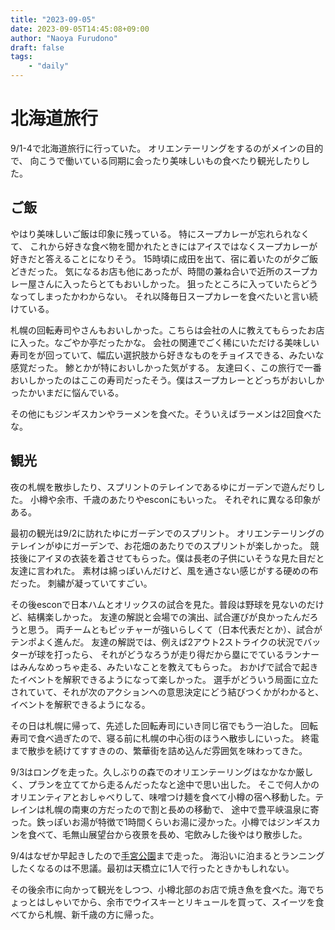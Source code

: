 ```yaml
---
title: "2023-09-05"
date: 2023-09-05T14:45:08+09:00
author: "Naoya Furudono"
draft: false
tags:
    - "daily"
---
```


# 北海道旅行

9/1-4で北海道旅行に行っていた。
オリエンテーリングをするのがメインの目的で、
向こうで働いている同期に会ったり美味しいもの食べたり観光したりした。

## ご飯

やはり美味しいご飯は印象に残っている。
特にスープカレーが忘れられなくて、
これから好きな食べ物を聞かれたときにはアイスではなくスープカレーが好きだと答えることになりそう。
15時頃に成田を出て、宿に着いたのが夕ご飯どきだった。
気になるお店も他にあったが、時間の兼ね合いで近所のスープカレー屋さんに入ったらとてもおいしかった。
狙ったところに入っていたらどうなってしまったかわからない。
それ以降毎日スープカレーを食べたいと言い続けている。

札幌の回転寿司やさんもおいしかった。こちらは会社の人に教えてもらったお店に入った。なごやか亭だったかな。
会社の関連でごく稀にいただける美味しい寿司をが回っていて、幅広い選択肢から好きなものをチョイスできる、みたいな感覚だった。
鯵とかが特においしかった気がする。
友達曰く、この旅行で一番おいしかったのはここの寿司だったそう。僕はスープカレーとどっちがおいしかったかいまだに悩んでいる。

その他にもジンギスカンやラーメンを食べた。そういえばラーメンは2回食べたな。

## 観光

夜の札幌を散歩したり、スプリントのテレインであるゆにガーデンで遊んだりした。
小樽や余市、千歳のあたりやesconにもいった。
それぞれに異なる印象がある。

最初の観光は9/2に訪れたゆにガーデンでのスプリント。
オリエンテーリングのテレインがゆにガーデンで、お花畑のあたりでのスプリントが楽しかった。
競技後にアイヌの衣装を着させてもらった。僕は長老の子供にいそうな見た目だと友達に言われた。
素材は綿っぽいんだけど、風を通さない感じがする硬めの布だった。
刺繍が凝っていてすごい。

その後esconで日本ハムとオリックスの試合を見た。普段は野球を見ないのだけど、結構楽しかった。
友達の解説と会場での演出、試合運びが良かったんだろうと思う。
両チームともピッチャーが強いらしくて（日本代表だとか）、試合がテンポよく進んだ。
友達の解説では、例えば2アウト2ストライクの状況でバッターが球を打ったら、
それがどうなろうが走り得だから塁にでているランナーはみんなめっちゃ走る、みたいなことを教えてもらった。
おかげで試合で起きたイベントを解釈できるようになって楽しかった。
選手がどういう局面に立たされていて、それが次のアクションへの意思決定にどう結びつくかがわかると、イベントを解釈できるようになる。

その日は札幌に帰って、先述した回転寿司にいき同じ宿でもう一泊した。
回転寿司で食べ過ぎたので、寝る前に札幌の中心街のほうへ散歩しにいった。
終電まで散歩を続けてすすきのの、繁華街を詰め込んだ雰囲気を味わってきた。

9/3はロングを走った。久しぶりの森でのオリエンテーリングはなかなか厳しく、プランを立ててから走るんだったなと途中で思い出した。
そこで何人かのオリエンティアとおしゃべりして、味噌つけ麺を食べて小樽の宿へ移動した。テレインは札幌の南東の方だったので割と長めの移動で、
途中で豊平峡温泉に寄った。鉄っぽいお湯が特徴で1時間くらいお湯に浸かった。小樽ではジンギスカンを食べて、毛無山展望台から夜景を長め、宅飲みした後やはり散歩した。

9/4はなぜか早起きしたので[手宮公園](https://goo.gl/maps/wGLNVoRuw9cY3mYu6)まで走った。
海沿いに泊まるとランニングしたくなるのは不思議。最初は天橋立に1人で行ったときかもしれない。

その後余市に向かって観光をしつつ、小樽北部のお店で焼き魚を食べた。海でちょっとはしゃいでから、余市でウイスキーとリキュールを買って、スイーツを食べてから札幌、新千歳の方に帰った。


